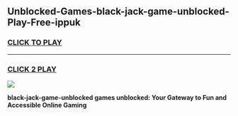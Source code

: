 
## Unblocked-Games-black-jack-game-unblocked-Play-Free-ippuk
<h3>
<a href="https://premium76.site?title=black-jack-game-unblocked&ref=18A">CLICK TO PLAY</a></h3>
<hr>

<h3>
<a href="https://premium76.site?title=black-jack-game-unblocked&ref=18A">CLICK 2 PLAY</a>
  
</h3>

<a href="https://premium76.site?title=black-jack-game-unblocked&ref=18A"><img src="https://clearcache.store/games.png"></a>


**black-jack-game-unblocked games unblocked: Your Gateway to Fun and Accessible Online Gaming**
